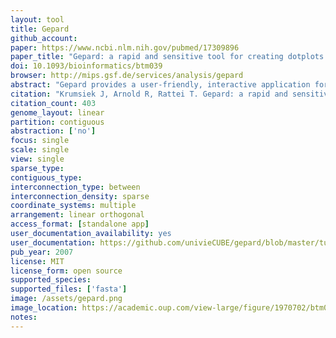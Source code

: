 ```yaml
---
layout: tool 
title: Gepard
github_account: 
paper: https://www.ncbi.nlm.nih.gov/pubmed/17309896
paper_title: "Gepard: a rapid and sensitive tool for creating dotplots on genome scale."
doi: 10.1093/bioinformatics/btm039
browser: http://mips.gsf.de/services/analysis/gepard
abstract: "Gepard provides a user-friendly, interactive application for the quick creation of dotplots. It utilizes suffix arrays to reduce the time complexity of dotplot calculation to Theta(m*log n). A client-server mode, which is a novel feature for dotplot creation software, allows the user to calculate dotplots and color them by functional annotation without any prior downloading of sequence or annotation data. AVAILABILITY: Both source codes and executable binaries are available at http://mips.gsf.de/services/analysis/gepard"
citation: "Krumsiek J, Arnold R, Rattei T. Gepard: a rapid and sensitive tool for creating dotplots on genome scale. Bioinformatics. academic.oup.com; 2007;23: 1026–1028."
citation_count: 403
genome_layout: linear
partition: contiguous
abstraction: ['no']
focus: single
scale: single
view: single
sparse_type: 
contiguous_type: 
interconnection_type: between
interconnection_density: sparse
coordinate_systems: multiple
arrangement: linear orthogonal
access_format: [standalone app]
user_documentation_availability: yes
user_documentation: https://github.com/univieCUBE/gepard/blob/master/tutorial.html
pub_year: 2007
license: MIT
license_form: open source
supported_species: 
supported_files: ['fasta']
image: /assets/gepard.png
image_location: https://academic.oup.com/view-large/figure/1970702/btm039f1.jpeg
notes: 
---
```


